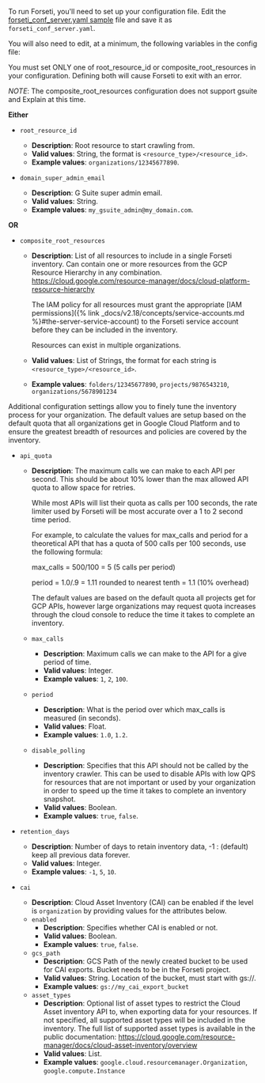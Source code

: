 To run Forseti, you'll need to set up your configuration file. Edit
the [forseti_conf_server.yaml sample](https://github.com/GoogleCloudPlatform/forseti-security/blob/master/configs/server/forseti_conf_server.yaml.sample)
file and save it as `forseti_conf_server.yaml`.

You will also need to edit, at a minimum, the following variables in the config
file:

You must set ONLY one of root_resource_id or composite_root_resources in your
configuration. Defining both will cause Forseti to exit with an error.

*NOTE*: The composite_root_resources configuration does not support gsuite and
Explain at this time.

**Either**

* `root_resource_id`
  * **Description**: Root resource to start crawling from.
  * **Valid values**: String, the format is `<resource_type>/<resource_id>`.
  * **Example values**: `organizations/12345677890`.

* `domain_super_admin_email`
  * **Description**: G Suite super admin email.
  * **Valid values**: String.
  * **Example values**: `my_gsuite_admin@my_domain.com`.

**OR**

* `composite_root_resources`
  * **Description**: List of all resources to include in a single Forseti
    inventory. Can contain one or more resources from the GCP Resource Hierarchy
    in any combination.
    https://cloud.google.com/resource-manager/docs/cloud-platform-resource-hierarchy

    The IAM policy for all resources must grant the appropriate
    [IAM permissions]({% link _docs/v2.18/concepts/service-accounts.md %}#the-server-service-account)
    to the Forseti service account before they can be included in the inventory.

    Resources can exist in multiple organizations.
  * **Valid values**: List of Strings,
    the format for each string is `<resource_type>/<resource_id>`.
  * **Example values**: `folders/12345677890`, `projects/9876543210`,
    `organizations/5678901234`

Additional configuration settings allow you to finely tune the inventory
process for your organization. The default values are setup based on the
default quota that all organizations get in Google Cloud Platform and to ensure
the greatest breadth of resources and policies are covered by the inventory.

* `api_quota`
  * **Description**: The maximum calls we can make to each API per second. This
    should be about 10% lower than the max allowed API quota to allow space for
    retries.

    While most APIs will list their quota as calls per 100 seconds,
    the rate limiter used by Forseti will be most accurate over a 1 to 2
    second time period.

    For example, to calculate the values for max_calls and period for a
    theoretical API that has a quota of 500 calls per 100 seconds, use the
    following formula:

    max_calls = 500/100 = 5 (5 calls per period)

    period = 1.0/.9 = 1.11 rounded to nearest tenth = 1.1 (10% overhead)

    The default values are based on the default quota all projects get for GCP
    APIs, however large organizations may request quota increases through the
    cloud console to reduce the time it takes to complete an inventory.
  * `max_calls`
    * **Description**: Maximum calls we can make to the API for a give period of
      time.
    * **Valid values**: Integer.
    * **Example values**: `1`, `2`, `100`.
  * `period`
    * **Description**: What is the period over which max_calls is measured (in
      seconds).
    * **Valid values**: Float.
    * **Example values**: `1.0`, `1.2`.
  * `disable_polling`
    * **Description**: Specifies that this API should not be called by the
      inventory crawler. This can be used to disable APIs with low QPS for
      resources that are not important or used by your organization in order to
      speed up the time it takes to complete an inventory snapshot.
    * **Valid values**: Boolean.
    * **Example values**: `true`, `false`.

* `retention_days`
  * **Description**: Number of days to retain inventory data, -1 : (default)
    keep all previous data forever.
  * **Valid values**: Integer.
  * **Example values**: `-1`, `5`, `10`.

* `cai`
  * **Description**: Cloud Asset Inventory (CAI) can be enabled if the level
    is `organization` by providing values for the attributes below.
  * `enabled`
    * **Description**: Specifies whether CAI is enabled or not.
    * **Valid values**: Boolean.
    * **Example values**: `true`, `false`.
  * `gcs_path`
    * **Description**: GCS Path of the newly created bucket to be used for
      CAI exports. Bucket needs to be in the Forseti project.
    * **Valid values**: String. Location of the bucket, must start with gs://.
    * **Example values**: `gs://my_cai_export_bucket`
  * `asset_types`
    * **Description**: Optional list of asset types to restrict the Cloud
      Asset inventory API to, when exporting data for your resources. If not
      specified, all supported asset types will be included in the inventory.
      The full list of supported asset types is available in the public
      documentation:
      https://cloud.google.com/resource-manager/docs/cloud-asset-inventory/overview
    * **Valid values**: List.
    * **Example values**: `google.cloud.resourcemanager.Organization`,
      `google.compute.Instance`

